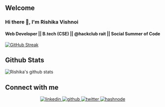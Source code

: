 

  ## Welcome
   ### Hi there 👋, I'm Rishika Vishnoi
 #### Web Developer || B.tech (CSE) || @hackclub rait || Social Summer of Code 
 

 

 


 
 


 










[![GitHub Streak](https://github-readme-streak-stats.herokuapp.com?user=RishikaVishnoi&theme=dark&hide_border=true)](https://git.io/streak-stats)





## Github Stats  
![Rishika's github stats](https://github-readme-stats.vercel.app/api?username=rishikavishnoi)
<br/>  



## Connect with me  
<div align="center">
<a href="https://linkedin.com/in/rishika-vishnoi-94a0b9213/" target="_blank">
<img src=https://img.shields.io/badge/linkedin-%231E77B5.svg?&style=for-the-badge&logo=linkedin&logoColor=white alt=linkedin style="margin-bottom: 5px;" />
</a>
<a href="https://github.com/Rishikavishnoi" target="_blank">
<img src=https://img.shields.io/badge/github-%2324292e.svg?&style=for-the-badge&logo=github&logoColor=white alt=github style="margin-bottom: 5px;" />
</a>
<a href="https://twitter.com/vishnoi_rishika" target="_blank">
<img src=https://img.shields.io/badge/twitter-%2300acee.svg?&style=for-the-badge&logo=twitter&logoColor=white alt=twitter style="margin-bottom: 5px;" />
</a> 
<a href="https://hashnode.com/@rishikavishnoi" target="_blank">
<img src=https://img.shields.io/badge/hashnode-%232962FF.svg?&style=for-the-badge&logo=hashnode&logoColor=white alt=hashnode style="margin-bottom: 5px;" />
</a>  
</div>  
  


